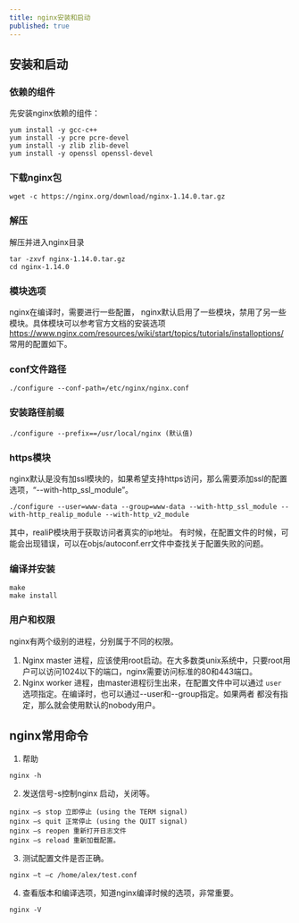 ```yaml
---
title: nginx安装和启动
published: true
---
```



## 安装和启动
### 依赖的组件
先安装nginx依赖的组件：
```
yum install -y gcc-c++ 
yum install -y pcre pcre-devel  
yum install -y zlib zlib-devel 
yum install -y openssl openssl-devel 
```

### 下载nginx包
```
wget -c https://nginx.org/download/nginx-1.14.0.tar.gz
```

### 解压
解压并进入nginx目录
```
tar -zxvf nginx-1.14.0.tar.gz
cd nginx-1.14.0
```

### 模块选项
nginx在编译时，需要进行一些配置，
nginx默认启用了一些模块，禁用了另一些模块。具体模块可以参考官方文档的安装选项
https://www.nginx.com/resources/wiki/start/topics/tutorials/installoptions/
常用的配置如下。
### conf文件路径
```
./configure --conf-path=/etc/nginx/nginx.conf
```
### 安装路径前缀
```
./configure --prefix==/usr/local/nginx (默认值)
```

### https模块
nginx默认是没有加ssl模块的，如果希望支持https访问，那么需要添加ssl的配置选项，“--with-http_ssl_module”。
```
./configure --user=www-data --group=www-data --with-http_ssl_module --with-http_realip_module --with-http_v2_module
```
其中，realiP模块用于获取访问者真实的ip地址。
有时候，在配置文件的时候，可能会出现错误，可以在objs/autoconf.err文件中查找关于配置失败的问题。

### 编译并安装	
```
make
make install
```

### 用户和权限
nginx有两个级别的进程，分别属于不同的权限。
1. Nginx master 进程，应该使用root启动。在大多数类unix系统中，只要root用户可以访问1024以下的端口，nginx需要访问标准的80和443端口。
2. Nginx worker 进程，由master进程衍生出来，在配置文件中可以通过 `user` 选项指定。在编译时，也可以通过--user和--group指定。如果两者
都没有指定，那么就会使用默认的nobody用户。

## nginx常用命令
1. 帮助
```
nginx -h
```
2. 发送信号-s控制nginx 启动，关闭等。
```
nginx –s stop 立即停止 (using the TERM signal)
nginx –s quit 正常停止 (using the QUIT signal)
nginx –s reopen 重新打开日志文件
nginx –s reload 重新加载配置。
```

3. 测试配置文件是否正确。
```
nginx –t –c /home/alex/test.conf
```
4. 查看版本和编译选项，知道nginx编译时候的选项，非常重要。
```
nginx -V
```












